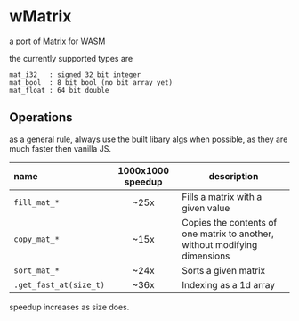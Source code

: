 # wMatrix
a port of [Matrix](https://github.com/EntireTwix/Matrix) for WASM

the currently supported types are 
```
mat_i32   : signed 32 bit integer
mat_bool  : 8 bit bool (no bit array yet)
mat_float : 64 bit double
```

## Operations
as a general rule, always use the built libary algs when possible, as they are much faster then vanilla JS.

| name                   | 1000x1000 speedup | description                                                                |
| :--------------------- | :---------------: | -------------------------------------------------------------------------- |
| `fill_mat_*`           |       ~25x        | Fills a matrix with a given value                                          |
| `copy_mat_*`           |       ~15x        | Copies the contents of one matrix to another, without modifying dimensions |
| `sort_mat_*`           |       ~24x        | Sorts a given matrix                                                       |
| `.get_fast_at(size_t)` |       ~36x        | Indexing as a 1d array                                                     |

speedup increases as size does.
